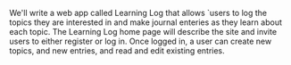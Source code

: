 We'll write a web app called Learning Log that allows `users to log the topics they are interested in and make journal enteries as they learn about each topic. The Learning Log home page will describe the site and invite users to either register or log in. Once logged in, a user can create new topics, and new entries, and read and edit existing entries.
